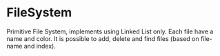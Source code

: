 # FileSystem
Primitive File System, implements using Linked List only.
Each file have a name and color.
It is possible to add, delete and find files (based on file-name and index).
